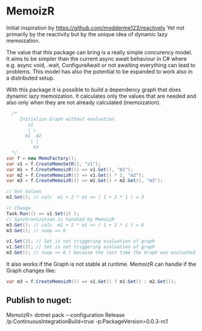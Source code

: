 # MemoizR

Initial inspiration by https://github.com/modderme123/reactively
Yet not primarily by the reactivity but by the unique idea of dynamic lazy memoization.

The value that this package can bring is a really simple concurency model.
It aims to be simpler than the current async await behaviour in C# where e.g. async void, .wait, ConfigureAwait or not awaiting everything can lead to problems. This model has also the potential to be expanded to work also in a distributed setup.

With this package it is possible to build a dependency graph that does dynamic lazy memoization. 
It calculates only the values that are needed and also only when they are not already calculated (memoization).


```cs
  /*
     Initialize Graph without evaluation
        v1
        | \ 
       m1  m2
         \ |
          m3
  */
var f = new MemoFactory();
var v1 = f.CreateMemoSetR(1, "v1");
var m1 = f.CreateMemoizR(() => v1.Get(), "m1");
var m2 = f.CreateMemoizR(() => v1.Get() * 2, "m2");
var m3 = f.CreateMemoizR(() => m1.Get() + m2.Get(), "m3");

// Get Values
m3.Get(); // calc  m1 + 2 * m1 => ( 1 + 2 * 1 ) = 3

// Change
Task.Run(() => v1.Set(2) );
// Synchronization is handled by MemoizR
m3.Get(); // calc  m1 + 2 * m1 => ( 1 + 2 * 1 ) = 6
m3.Get(); // noop => 6

v1.Set(3); // Set is not triggering evaluation of graph
v1.Set(2); // Set is not triggering evaluation of graph
m3.Get(); // noop => 6 ( because the last time the Graph was evaluated v1 was already 2 )
```

It also works if the Graph is not stable at runtime. MemoizR can handle if the Graph changes like:
```cs
var m3 = f.CreateMemoizR(() => v1.Get() ? m1.Get() : m2.Get());
```

## Publish to nuget:
MemoizR> dotnet pack --configuration Release /p:ContinuousIntegrationBuild=true -p:PackageVersion=0.0.3-rc1
